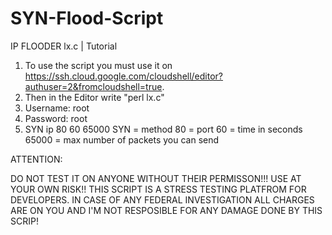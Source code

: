 # SYN-Flood-Script
 
 IP FLOODER lx.c | Tutorial
 
1. To use the script you must use it on https://ssh.cloud.google.com/cloudshell/editor?authuser=2&fromcloudshell=true.
2. Then in the Editor write "perl lx.c"
3. Username: root
4. Password: root
5.  SYN ip 80 60 65000
SYN = method
80 = port 
60 = time in seconds
65000 = max number of packets you can send


ATTENTION:

DO NOT TEST IT ON ANYONE WITHOUT THEIR PERMISSON!!!
USE AT YOUR OWN RISK!!
THIS SCRIPT IS A STRESS TESTING PLATFROM FOR DEVELOPERS.
IN CASE OF ANY FEDERAL INVESTIGATION ALL CHARGES ARE ON YOU AND I'M NOT RESPOSIBLE FOR ANY DAMAGE DONE BY THIS SCRIP!
